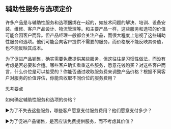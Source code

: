 ## 辅助性服务与选项定价

许多产品是与辅助性服务和选项捆绑在一起的，如技术问题的解决、培训、设备安装、维修、客户产品设计、物流管理等。和主要产品一样，这些服务和选项的价值可能会因客户而异。但产品经理一般都会关注产品，而很大程度上忽视了这些辅助性服务和选项。他们可能会向客户提供不需要的服务，而价格既不能反映其价值，也不能反映其成本。

为了促进产品销售，确实需要免费提供某些服务，但这往往是习惯性做法，而没有考虑是否必要和合适。哪些客户确实看重这些服务，愿意花钱购买？对这些客户而言，什么价位是可以接受的？你能否通过收取服务费来调整产品价格？根据不同客户对服务的价值评估，你能否收取不同价位的服务费用？

思考要点

如何确定辅助性服务和选项的价格？

▶为了不失去这些服务，哪些客户愿意支付服务费用？他们愿意支付多少？

▶为了促进产品销售，是否应该免费提供服务，而不考虑其价值？
